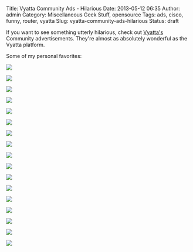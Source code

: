 Title: Vyatta Community Ads - Hilarious
Date: 2013-05-12 06:35
Author: admin
Category: Miscellaneous Geek Stuff, opensource
Tags: ads, cisco, funny, router, vyatta
Slug: vyatta-community-ads-hilarious
Status: draft

If you want to see something utterly hilarious, check out
[Vyatta's](http://www.vyatta.com) Community advertisements. They're
almost as absolutely wonderful as the Vyatta platform.

Some of my personal favorites:

![](GFX/vyatta/clothesline_large.jpg)

![](GFX/vyatta/crisco_allwet_large.jpg)

![](GFX/vyatta/d_g.gif)

![](GFX/vyatta/IQ_test_large.jpg)

![](GFX/vyatta/ITflasher1_large.jpg)

![](GFX/vyatta/rk_goodold_large.jpg)

![](GFX/vyatta/rk_outdated_large.jpg)

![](GFX/vyatta/rk_vader_large.jpg)

![](GFX/vyatta/vyatta_customization_large.jpg)

![](GFX/vyatta/vyatta_fortune_large.jpg)

![](GFX/vyatta/vyatta_pillage_large.jpg)

![](GFX/vyatta/vyatta_porsche_large.jpg)

![](GFX/vyatta/vyatta_sheep_large.jpg)

![](GFX/vyatta/vyatta_spiral_large.jpg)

![](GFX/vyatta/vyatta_timeschange_large.jpg)

![](GFX/vyatta/vyatta_trs80_large.jpg)

![](GFX/vyatta/vyatta_wiener_large.jpg)
